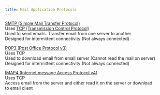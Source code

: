 ```yaml
---
title: Mail Application Protocols
---
```


<u>SMTP (Simple Mail Transfer Protocol)</u>  
Uses [TCP (Transmission Control Protocol)](../4%20-%20Transport%20Layer%20Protocols/TCP%20%28Transmission%20Control%20Protocol%29.md)  
Used to send emails. Transfer email from one server to another  
Designed for intermittent connectivity (Not always connected)

<u>POP3 (Post Office Protocol v3)</u>  
Uses TCP  
Used to download email from email server (Cannot read the mail on server)  
Designed for intermittent connectivity (Not always connected)

<u>IMAP4 (Internet message Access Protocol v4)</u>  
Uses TCP  
Access email from the server and either read it on the server or download to email client